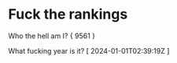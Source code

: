 # Fuck the rankings

Who the hell am I?
{ 9561 }

What fucking year is it?
[ 2024-01-01T02:39:19Z ]
